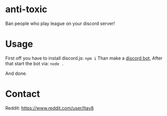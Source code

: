 # anti-toxic
Ban people who play league on your discord server!

# Usage
First off you have to install discord.js:
```npm i```
Than make a [discord bot](https://www.howtogeek.com/364225/how-to-make-your-own-discord-bot/),
After that start the bot via:
```node .```

And done.

# Contact
Reddit: https://www.reddit.com/user/Itay8
